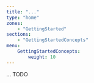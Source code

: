 ```yaml
---
title: "..."
type: "home"
zones:
    - "GettingStarted"
sections:
    - "GettingStartedConcepts"
menu:
    GettingStartedConcepts:
        weight: 10
---
```


... TODO